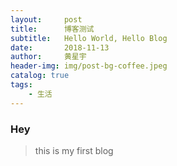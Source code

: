 ```yaml
---
layout:     post
title:      博客测试
subtitle:   Hello World, Hello Blog
date:       2018-11-13
author:     黄星宇
header-img: img/post-bg-coffee.jpeg
catalog: true
tags:
    - 生活
---
```


### Hey
> this is my first blog